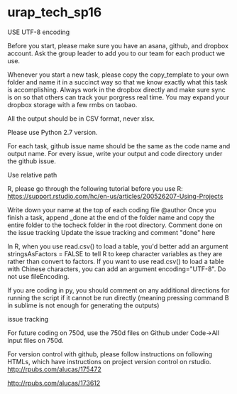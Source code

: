 # urap_tech_sp16
USE UTF-8 encoding 

Before you start, please make sure you have an asana, github, and dropbox account. Ask the group leader to add you to our team for each product we use.

Whenever you start a new task, please copy the copy_template to your own folder and name it in a succinct way so that we know exactly what this task is accomplishing. Always work in the dropbox directly and make sure sync is on so that others can track your porgress real time. You may expand your dropbox storage with a few rmbs on taobao.

All the output should be in CSV format, never xlsx.

Please use Python 2.7 version. 

For each task, github issue name should be the same as the code name and output name. For every issue, write your output and code directory under the github issue. 

Use relative path

R, please go through the following tutorial before you use R:
https://support.rstudio.com/hc/en-us/articles/200526207-Using-Projects

Write down your name at the top of each coding file @author
Once you finish a task, append _done at the end of the folder name and copy the entire folder to the tocheck folder in the root directory. 
Comment done on the issue tracking
Update the issue tracking and comment "done" here



In R, when you use read.csv() to load a table, you'd better add an argument stringsAsFactors = FALSE to tell R to keep character variables as they are rather than convert to factors. 
If you want to use read.csv() to load a table with Chinese characters, you can add an argument encoding="UTF-8". Do not use fileEncoding.

If you are coding in py, you should comment on any additional directions for running the script if it cannot be run directly (meaning pressing command B in sublime is not enough for generating the outputs)


issue tracking

For future coding on 750d, use the 750d files on Github under Code->All input files on 750d. 

For version control with github, please follow instructions on following HTMLs, which have instructions on project version control on rstudio. 
http://rpubs.com/alucas/175472

http://rpubs.com/alucas/173612
